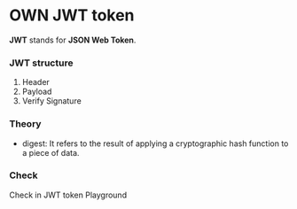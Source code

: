 # OWN JWT token

__JWT__ stands for __JSON Web Token__.

### JWT structure
1. Header
2. Payload
3. Verify Signature

### Theory
* digest: It refers to the result of applying a cryptographic hash function to a piece of data.

### Check
Check in JWT token Playground